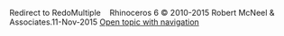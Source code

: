 ---
---

Redirect to RedoMultiple&#160;
&#160;
Rhinoceros 6 © 2010-2015 Robert McNeel &amp; Associates.11-Nov-2015
 [Open topic with navigation](redomultiple.html) 


